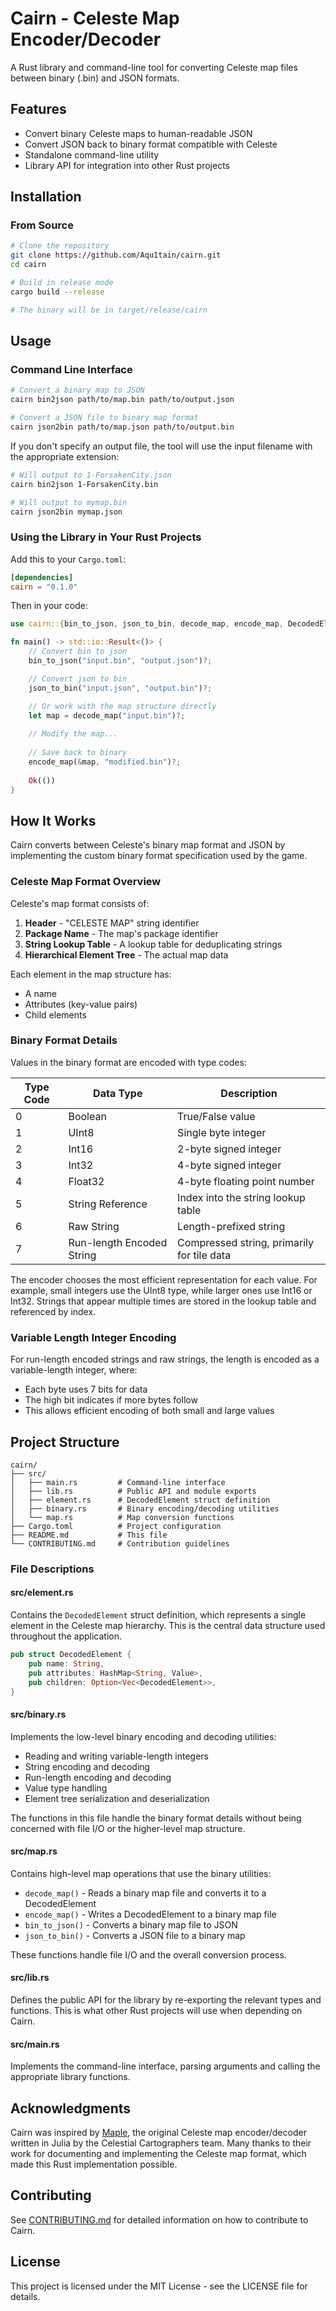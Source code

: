 # Cairn - Celeste Map Encoder/Decoder

A Rust library and command-line tool for converting Celeste map files between binary (.bin) and JSON formats.

## Features

- Convert binary Celeste maps to human-readable JSON
- Convert JSON back to binary format compatible with Celeste
- Standalone command-line utility
- Library API for integration into other Rust projects

## Installation

### From Source

```bash
# Clone the repository
git clone https://github.com/Aqu1tain/cairn.git
cd cairn

# Build in release mode
cargo build --release

# The binary will be in target/release/cairn
```

## Usage

### Command Line Interface

```bash
# Convert a binary map to JSON
cairn bin2json path/to/map.bin path/to/output.json

# Convert a JSON file to binary map format
cairn json2bin path/to/map.json path/to/output.bin
```

If you don't specify an output file, the tool will use the input filename with the appropriate extension:

```bash
# Will output to 1-ForsakenCity.json
cairn bin2json 1-ForsakenCity.bin

# Will output to mymap.bin
cairn json2bin mymap.json
```

### Using the Library in Your Rust Projects

Add this to your `Cargo.toml`:

```toml
[dependencies]
cairn = "0.1.0"
```

Then in your code:

```rust
use cairn::{bin_to_json, json_to_bin, decode_map, encode_map, DecodedElement};

fn main() -> std::io::Result<()> {
    // Convert bin to json
    bin_to_json("input.bin", "output.json")?;

    // Convert json to bin
    json_to_bin("input.json", "output.bin")?;

    // Or work with the map structure directly
    let map = decode_map("input.bin")?;
    
    // Modify the map...
    
    // Save back to binary
    encode_map(&map, "modified.bin")?;
    
    Ok(())
}
```

## How It Works

Cairn converts between Celeste's binary map format and JSON by implementing the custom binary format specification used by the game.

### Celeste Map Format Overview

Celeste's map format consists of:

1. **Header** - "CELESTE MAP" string identifier
2. **Package Name** - The map's package identifier
3. **String Lookup Table** - A lookup table for deduplicating strings
4. **Hierarchical Element Tree** - The actual map data

Each element in the map structure has:
- A name
- Attributes (key-value pairs)
- Child elements

### Binary Format Details

Values in the binary format are encoded with type codes:

| Type Code | Data Type | Description |
|-----------|-----------|-------------|
| 0 | Boolean | True/False value |
| 1 | UInt8 | Single byte integer |
| 2 | Int16 | 2-byte signed integer |
| 3 | Int32 | 4-byte signed integer |
| 4 | Float32 | 4-byte floating point number |
| 5 | String Reference | Index into the string lookup table |
| 6 | Raw String | Length-prefixed string |
| 7 | Run-length Encoded String | Compressed string, primarily for tile data |

The encoder chooses the most efficient representation for each value. For example, small integers use the UInt8 type, while larger ones use Int16 or Int32. Strings that appear multiple times are stored in the lookup table and referenced by index.

### Variable Length Integer Encoding

For run-length encoded strings and raw strings, the length is encoded as a variable-length integer, where:
- Each byte uses 7 bits for data
- The high bit indicates if more bytes follow
- This allows efficient encoding of both small and large values

## Project Structure

```
cairn/
├── src/
│   ├── main.rs         # Command-line interface
│   ├── lib.rs          # Public API and module exports
│   ├── element.rs      # DecodedElement struct definition
│   ├── binary.rs       # Binary encoding/decoding utilities
│   └── map.rs          # Map conversion functions
├── Cargo.toml          # Project configuration
├── README.md           # This file
└── CONTRIBUTING.md     # Contribution guidelines
```

### File Descriptions

#### src/element.rs

Contains the `DecodedElement` struct definition, which represents a single element in the Celeste map hierarchy. This is the central data structure used throughout the application.

```rust
pub struct DecodedElement {
    pub name: String,
    pub attributes: HashMap<String, Value>,
    pub children: Option<Vec<DecodedElement>>,
}
```

#### src/binary.rs

Implements the low-level binary encoding and decoding utilities:
- Reading and writing variable-length integers
- String encoding and decoding
- Run-length encoding and decoding
- Value type handling
- Element tree serialization and deserialization

The functions in this file handle the binary format details without being concerned with file I/O or the higher-level map structure.

#### src/map.rs

Contains high-level map operations that use the binary utilities:
- `decode_map()` - Reads a binary map file and converts it to a DecodedElement
- `encode_map()` - Writes a DecodedElement to a binary map file
- `bin_to_json()` - Converts a binary map file to JSON
- `json_to_bin()` - Converts a JSON file to a binary map

These functions handle file I/O and the overall conversion process.

#### src/lib.rs

Defines the public API for the library by re-exporting the relevant types and functions. This is what other Rust projects will use when depending on Cairn.

#### src/main.rs

Implements the command-line interface, parsing arguments and calling the appropriate library functions.

## Acknowledgments

Cairn was inspired by [Maple](https://github.com/CelestialCartographers/Maple), the original Celeste map encoder/decoder written in Julia by the Celestial Cartographers team. Many thanks to their work for documenting and implementing the Celeste map format, which made this Rust implementation possible.

## Contributing

See [CONTRIBUTING.md](CONTRIBUTING.md) for detailed information on how to contribute to Cairn.

## License

This project is licensed under the MIT License - see the LICENSE file for details.